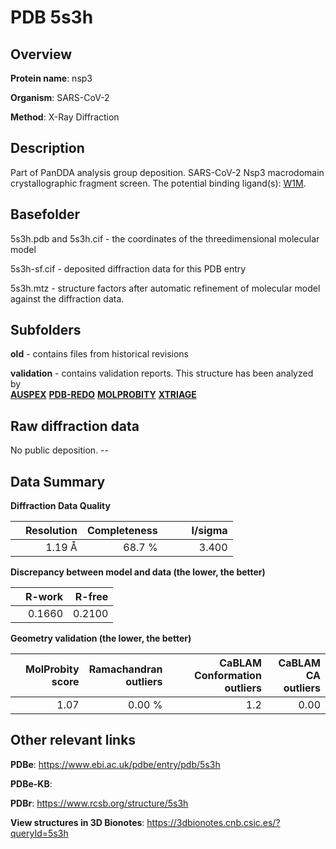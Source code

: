 # PDB 5s3h

## Overview

**Protein name**: nsp3

**Organism**: SARS-CoV-2

**Method**: X-Ray Diffraction

## Description

Part of PanDDA analysis group deposition. SARS-CoV-2 Nsp3 macrodomain crystallographic fragment screen. The potential binding ligand(s): [W1M](https://www.rcsb.org/ligand/W1M).

## Basefolder

5s3h.pdb and 5s3h.cif - the coordinates of the threedimensional molecular model

5s3h-sf.cif - deposited diffraction data for this PDB entry

5s3h.mtz - structure factors after automatic refinement of molecular model against the diffraction data.

## Subfolders



**old** - contains files from historical revisions

**validation** - contains validation reports. This structure has been analyzed by <br>[**AUSPEX**](https://github.com/thorn-lab/coronavirus_structural_task_force/tree/master/pdb/nsp3/SARS-CoV-2/5s3h/validation/auspex) [**PDB-REDO**](https://github.com/thorn-lab/coronavirus_structural_task_force/tree/master/pdb/nsp3/SARS-CoV-2/5s3h/validation/pdb-redo) [**MOLPROBITY**](https://github.com/thorn-lab/coronavirus_structural_task_force/tree/master/pdb/nsp3/SARS-CoV-2/5s3h/validation/molprobity) [**XTRIAGE**](https://github.com/thorn-lab/coronavirus_structural_task_force/blob/master/pdb/nsp3/SARS-CoV-2/5s3h/validation/Xtriage_output.log)   



## Raw diffraction data

No public deposition. --<br> 

## Data Summary
**Diffraction Data Quality**

|   | Resolution | Completeness| I/sigma |
|---|-------------:|----------------:|--------------:|
|   |1.19 Å|68.7  %|<img width=50/>3.400|

**Discrepancy between model and data (the lower, the better)**

|   | **R-work**| **R-free**   
|---|-------------:|----------------:|           
||  0.1660|  0.2100|

**Geometry validation (the lower, the better)**

|   |**MolProbity<br>score**| **Ramachandran<br>outliers** | **CaBLAM<br>Conformation outliers** | **CaBLAM<br>CA outliers** |
|---|-------------:|----------------:|----------------:|----------------:|
||  1.07|  0.00 %|1.2|0.00|

 

 



## Other relevant links 
**PDBe**:  https://www.ebi.ac.uk/pdbe/entry/pdb/5s3h

**PDBe-KB**:  
 
**PDBr**: https://www.rcsb.org/structure/5s3h 

**View structures in 3D Bionotes**: https://3dbionotes.cnb.csic.es/?queryId=5s3h

